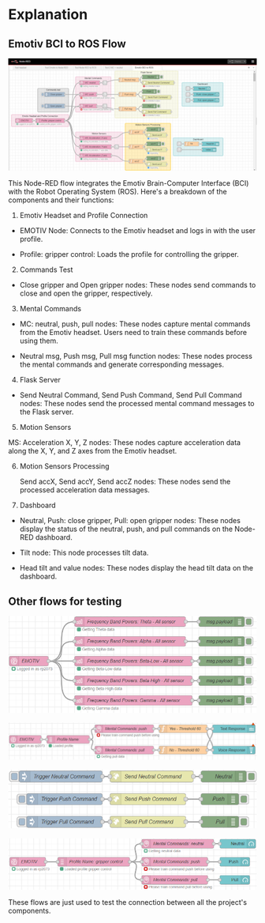# Explanation

## Emotiv BCI to ROS Flow

![NODE-Red flow](images/emotiv_bci_to_ros_flow.png)

This Node-RED flow integrates the Emotiv Brain-Computer Interface (BCI) with the Robot Operating System (ROS). Here's a breakdown of the components and their functions:

1. Emotiv Headset and Profile Connection

  - EMOTIV Node: Connects to the Emotiv headset and logs in with the user profile.

  - Profile: gripper control: Loads the profile for controlling the gripper.

2. Commands Test

  - Close gripper and Open gripper nodes: These nodes send commands to close and open the gripper, respectively.

3. Mental Commands

  - MC: neutral, push, pull nodes: These nodes capture mental commands from the Emotiv headset. Users need to train these commands before using them.
  
  - Neutral msg, Push msg, Pull msg function nodes: These nodes process the mental commands and generate corresponding messages.

4. Flask Server

  - Send Neutral Command, Send Push Command, Send Pull Command nodes: These nodes send the processed mental command messages to the Flask server.

5. Motion Sensors

  MS: Acceleration X, Y, Z nodes: These nodes capture acceleration data along the X, Y, and Z axes from the Emotiv headset.

6. Motion Sensors Processing

    Send accX, Send accY, Send accZ nodes: These nodes send the processed acceleration data messages.

7. Dashboard

  - Neutral, Push: close gripper, Pull: open gripper nodes: These nodes display the status of the neutral, push, and pull commands on the Node-RED dashboard.

  - Tilt node: This node processes tilt data.

  - Head tilt and value nodes: These nodes display the head tilt data on the dashboard.

## Other flows for testing

<p align="center">
  <img src="images/test_headset.png">
  <br><br>
  <img src="images/test_emotiv_to_node-red.png">
  <br><br>
  <img src="images/test_node-red_to_ros.png">
  <br><br>
  <img src="images/test_2_mental_commands_and_neutral.png">
</p>

These flows are just used to test the connection between all the project's components.
